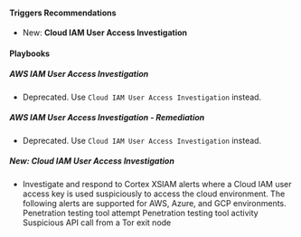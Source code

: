 
#### Triggers Recommendations

- New: **Cloud IAM User Access Investigation**


#### Playbooks

##### AWS IAM User Access Investigation

- Deprecated. Use `Cloud IAM User Access Investigation` instead.

##### AWS IAM User Access Investigation - Remediation

- Deprecated. Use `Cloud IAM User Access Investigation` instead.

##### New: Cloud IAM User Access Investigation

- Investigate and respond to Cortex XSIAM alerts where a Cloud IAM user access key is used suspiciously to access the cloud environment.
The following alerts are supported for AWS, Azure, and GCP environments.
Penetration testing tool attempt
Penetration testing tool activity
Suspicious API call from a Tor exit node

